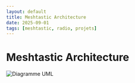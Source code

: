 ```yaml
---
layout: default
title: Meshtastic Architecture
date: 2025-09-01
tags: [meshtastic, radio, projets]
---
```


# Meshtastic Architecture

![Diagramme UML](https://www.plantuml.com/plantuml/svg/SoWkIImgAStDuNBAJrBGjLDmpCbCJbMmKiX8pSd9vt98pKi1IW80)

